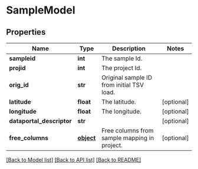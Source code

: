 # SampleModel

## Properties
Name | Type | Description | Notes
------------ | ------------- | ------------- | -------------
**sampleid** | **int** | The sample Id. | 
**projid** | **int** | The project Id. | 
**orig_id** | **str** | Original sample ID from initial TSV load. | 
**latitude** | **float** | The latitude. | [optional] 
**longitude** | **float** | The longitude. | [optional] 
**dataportal_descriptor** | **str** |  | [optional] 
**free_columns** | [**object**](.md) | Free columns from sample mapping in project. | [optional] 

[[Back to Model list]](../README.md#documentation-for-models) [[Back to API list]](../README.md#documentation-for-api-endpoints) [[Back to README]](../README.md)


